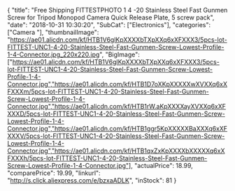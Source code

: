 {
	"title": "Free Shipping FITTESTPHOTO 1 4 -20 Stainless Steel Fast Gunmen Screw for Tripod Monopod Camera Quick Release Plate, 5 screw pack",
	"date": "2018-10-31 10:30:20",
	"SubCat": ["Electronics"],
	"categories": ["Camera "],
	"thumbnailImage": "https://ae01.alicdn.com/kf/HTB1V6glKpXXXXbTXpXXq6xXFXXX3/5pcs-lot-FITTEST-UNC1-4-20-Stainless-Steel-Fast-Gunmen-Screw-Lowest-Profile-1-4-Connector.jpg_220x220.jpg",
	"BigImage": ["https://ae01.alicdn.com/kf/HTB1V6glKpXXXXbTXpXXq6xXFXXX3/5pcs-lot-FITTEST-UNC1-4-20-Stainless-Steel-Fast-Gunmen-Screw-Lowest-Profile-1-4-Connector.jpg","https://ae01.alicdn.com/kf/HTB1D7oXKpXXXXXwXVXXq6xXFXXXm/5pcs-lot-FITTEST-UNC1-4-20-Stainless-Steel-Fast-Gunmen-Screw-Lowest-Profile-1-4-Connector.jpg","https://ae01.alicdn.com/kf/HTB1rW.aKpXXXXayXVXXq6xXFXXXD/5pcs-lot-FITTEST-UNC1-4-20-Stainless-Steel-Fast-Gunmen-Screw-Lowest-Profile-1-4-Connector.jpg","https://ae01.alicdn.com/kf/HTB1ggr5KpXXXXXBaXXXq6xXFXXXV/5pcs-lot-FITTEST-UNC1-4-20-Stainless-Steel-Fast-Gunmen-Screw-Lowest-Profile-1-4-Connector.jpg","https://ae01.alicdn.com/kf/HTB1qxZxKpXXXXbXXXXXq6xXFXXXh/5pcs-lot-FITTEST-UNC1-4-20-Stainless-Steel-Fast-Gunmen-Screw-Lowest-Profile-1-4-Connector.jpg"],
	"actualPrice": 18.99,
	"comparePrice": 19.99,
	"linkurl": "http://s.click.aliexpress.com/e/bzxaADLK",
	"inStock": 81
}
